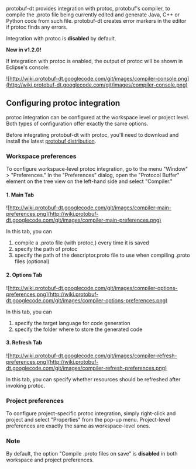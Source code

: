 protobuf-dt provides integration with protoc, protobuf's compiler, to compile the .proto file being currently edited and generate Java, C++ or Python code from such file. protobuf-dt creates error markers in the editor if protoc finds any errors.

Integration with protoc is **disabled** by default.

**New in v1.2.0!**

If integration with protoc is enabled, the output of protoc will be shown in Eclipse's console:

![http://wiki.protobuf-dt.googlecode.com/git/images/compiler-console.png](http://wiki.protobuf-dt.googlecode.com/git/images/compiler-console.png)


## Configuring protoc integration ##

protoc integration can be configured at the workspace level or project level. Both types of configuration offer exactly the same options.

Before integrating protobuf-dt with protoc, you'll need to download and install the latest [protobuf distribution](http://code.google.com/p/protobuf/downloads/list).

### Workspace preferences ###
To configure workspace-level protoc integration, go to the menu "Window" > "Preferences." In the "Preferences" dialog, open the "Protocol Buffer" element on the tree view on the left-hand side and select "Compiler."

#### 1. Main Tab ####

![http://wiki.protobuf-dt.googlecode.com/git/images/compiler-main-preferences.png](http://wiki.protobuf-dt.googlecode.com/git/images/compiler-main-preferences.png)

In this tab, you can

  1. compile a .proto file (with protoc,) every time it is saved
  1. specify the path of protoc
  1. specify the path of the descriptor.proto file to use when compiling .proto files (optional)

#### 2. Options Tab ####

![http://wiki.protobuf-dt.googlecode.com/git/images/compiler-options-preferences.png](http://wiki.protobuf-dt.googlecode.com/git/images/compiler-options-preferences.png)

In this tab, you can

  1. specify the target language for code generation
  1. specify the folder where to store the generated code

#### 3. Refresh Tab ####

![http://wiki.protobuf-dt.googlecode.com/git/images/compiler-refresh-preferences.png](http://wiki.protobuf-dt.googlecode.com/git/images/compiler-refresh-preferences.png)

In this tab, you can specify whether resources should be refreshed after invoking protoc.

### Project preferences ###

To configure project-specific protoc integration, simply right-click and project and select "Properties" from the pop-up menu. Project-level preferences are exactly the same as workspace-level ones.

### Note ###

By default, the option "Compile .proto files on save" is **disabled** in both workspace and project preferences.

